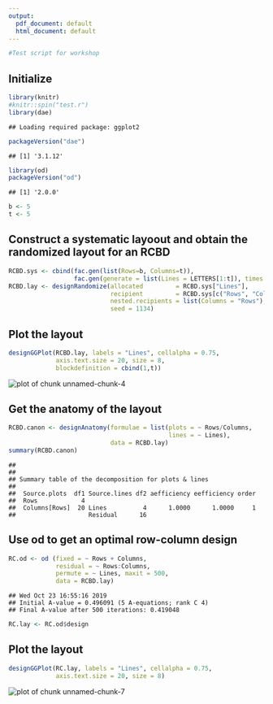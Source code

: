 ```yaml
---
output:
  pdf_document: default
  html_document: default
---
```



```r
#Test script for workshop
```

## Initialize


```r
library(knitr)
#knitr::spin("test.r")
library(dae)
```

```
## Loading required package: ggplot2
```

```r
packageVersion("dae")
```

```
## [1] '3.1.12'
```

```r
library(od)
packageVersion("od")
```

```
## [1] '2.0.0'
```

```r
b <- 5
t <- 5
```

## Construct a systematic layoout and obtain the randomized layout for an RCBD


```r
RCBD.sys <- cbind(fac.gen(list(Rows=b, Columns=t)),
                  fac.gen(generate = list(Lines = LETTERS[1:t]), times = b))
RCBD.lay <- designRandomize(allocated         = RCBD.sys["Lines"], 
                            recipient         = RCBD.sys[c("Rows", "Columns")], 
                            nested.recipients = list(Columns = "Rows"),
                            seed = 1134)
```

## Plot the layout


```r
designGGPlot(RCBD.lay, labels = "Lines", cellalpha = 0.75,
             axis.text.size = 20, size = 8, 
             blockdefinition = cbind(1,t))
```

![plot of chunk unnamed-chunk-4](figure/unnamed-chunk-4-1.png)

## Get the anatomy of the layout


```r
RCBD.canon <- designAnatomy(formulae = list(plots = ~ Rows/Columns, 
                                            lines = ~ Lines),
                            data = RCBD.lay)
summary(RCBD.canon)
```

```
## 
## 
## Summary table of the decomposition for plots & lines
## 
##  Source.plots  df1 Source.lines df2 aefficiency eefficiency order
##  Rows            4                                               
##  Columns[Rows]  20 Lines          4      1.0000      1.0000     1
##                    Residual      16
```

## Use od to get an optimal row-column design


```r
RC.od <- od (fixed = ~ Rows + Columns,
             residual = ~ Rows:Columns,
             permute = ~ Lines, maxit = 500,
             data = RCBD.lay)
```

```
## Wed Oct 23 16:55:16 2019
## Initial A-value = 0.496091 (5 A-equations; rank C 4)
## Final A-value after 500 iterations: 0.419048
```

```r
RC.lay <- RC.od$design
```

## Plot the layout


```r
designGGPlot(RC.lay, labels = "Lines", cellalpha = 0.75,
             axis.text.size = 20, size = 8)
```

![plot of chunk unnamed-chunk-7](figure/unnamed-chunk-7-1.png)

